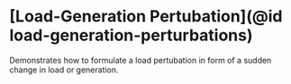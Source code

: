 
# [Load-Generation Pertubation](@id load-generation-perturbations)

Demonstrates how to formulate a load pertubation in form of a sudden change in load or generation.




